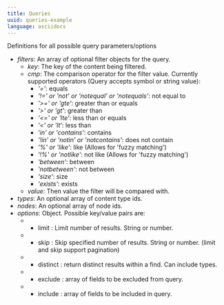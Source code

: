 ```yaml
---
title: Queries
uuid: queries-example
language: asciidocs
---
```

Definitions for all possible query parameters/options

* *filters*: An array of optional filter objects for the query.
    * *key*: The key of the content being filtered.
    * *cmp*: The comparison operator for the filter value.  Currently supported operators (Query accepts symbol or string value): 
        * *'='*: equals
        * *'!=' or 'not' or 'notequal' or 'notequals'*: not equal to
        * *'>=' or 'gte'*: greater than or equals
        * *'>' or 'gt'*: greater than
        * *'<=' or 'lte'*: less than or equals
        * *'<' or 'lt'*: less than
        * *'in' or 'contains'*: contains
        * *'!in' or 'notin' or 'notcontains'*: does not contain
        * *'%' or 'like'*: like (Allows for 'fuzzy matching')
        * *'!%' or 'notlike'*: not like (Allows for 'fuzzy matching')
        * *'between'*: between 
        * *'notbetween'*: not between
        * *'size'*: size
        * *'exists'*: exists
    * *value*: Then value the filter will be compared with.
* *types*: An optional array of content type ids.  
* *nodes*: An optional array of node ids.
* *options*: Object.  Possible key/value pairs are: 
    * * limit : Limit number of results. String or number. 
    * * skip : Skip specified number of results.  String or number. (limit and skip support pagination)
    * * distinct : return distinct results within a find.  Can include types.
    * * exclude : array of fields to be excluded from query. 
    * * include : array of fields to be included in query. 